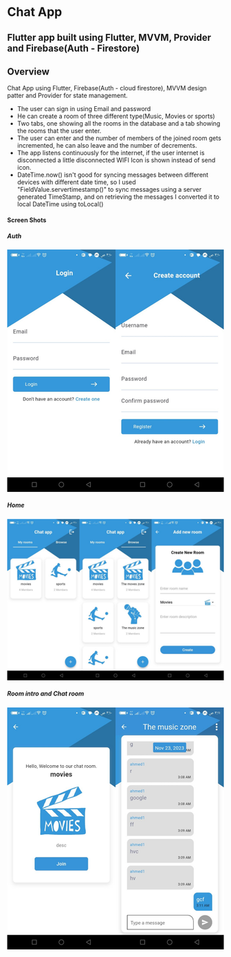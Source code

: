 # Chat App
## Flutter app built using Flutter, MVVM, Provider and Firebase(Auth - Firestore)

## Overview
Chat App using Flutter, Firebase(Auth - cloud firestore), MVVM design patter and Provider for state management.

- The user can sign in using Email and password
- He can create a room of three different type(Music, Movies or sports)
- Two tabs, one showing all the rooms in the database and a tab showing the rooms that the user enter.
- The user can enter and the number of members of the joined room gets incremented, he can also leave and the number of decrements.
- The app listens continuously for the internet, if the user internet is disconnected a little disconnected WIFI Icon is shown instead of send icon.
- DateTime.now() isn't good for syncing messages between different devices with different date time, so I used "FieldValue.servertimestamp()" to sync messages using a server generated TimeStamp, and on retrieving the messages I converted it to local DateTime using toLocal()



#### Screen Shots
##### Auth
![Alt text](screenshots/1.jpg)

##### Home
![Alt text](screenshots/2.jpg)

##### Room intro and Chat room
![Alt text](screenshots/3.jpg)